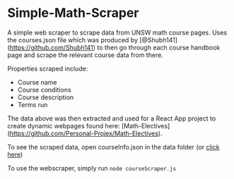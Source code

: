 # Simple-Math-Scraper

A simple web scraper to scrape data from UNSW math course pages. Uses the courses.json file which was produced by  [@Shubh141] (https://github.com/Shubh141) to then go through each course handbook page and scrape the relevant course data from there.

Properties scraped include:
- Course name
- Course conditions
- Course description
- Terms run

The data above was then extracted and used for a React App project to create dynamic webpages found here: [Math-Electives] (https://github.com/Personal-Projex/Math-Electives).

To see the scraped data, open courseInfo.json in the data folder (or [click here](./data/courseInfo.json))

To use the webscraper, simply run ```node courseScraper.js```
